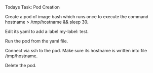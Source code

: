 Todays Task: Pod Creation

Create a pod of image bash which runs once to execute the command hostname > /tmp/hostname && sleep 30.

Edit its yaml to add a label my-label: test.

Run the pod from the yaml file.

Connect via ssh to the pod. Make sure its hostname is written into file /tmp/hostname.

Delete the pod.
